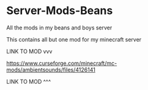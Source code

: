 # Server-Mods-Beans
All the mods in my beans and boys server

This contains all but one mod for my minecraft server

LINK TO MOD vvv

https://www.curseforge.com/minecraft/mc-mods/ambientsounds/files/4126141

LINK TO MOD ^^^
